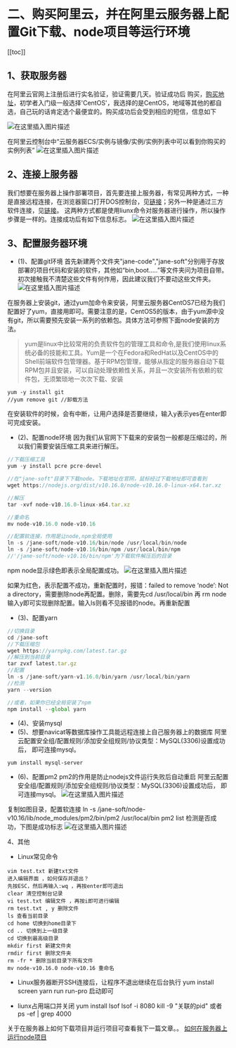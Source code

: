 # 二、购买阿里云，并在阿里云服务器上配置Git下载、node项目等运行环境
[[toc]]
## 1、获取服务器
在阿里云官网上注册后进行实名验证，验证需要几天。验证成功后
购买，[购买地址](https://ecs-buy.aliyun.com/wizard?spm=5176.8789780.1092585.1.72b955caBnrK2M#/prepay/cn-hongkong?periodType=Yearly&period=1&instanceType=ecs.g5.large)，初学者入门级一般选择'CentOS'，我选择的是CentOS，地域等其他的都自选，自己玩的话肯定选个最便宜的。购买成功后会受到相应的短信，信息如下

![在这里插入图片描述](https://img-blog.csdnimg.cn/20190625104117387.jpg?x-oss-process=image/watermark,type_ZmFuZ3poZW5naGVpdGk,shadow_10,text_aHR0cHM6Ly9ibG9nLmNzZG4ubmV0L3NpbmF0XzM2MTQ2Nzc2,size_16,color_FFFFFF,t_70)

在阿里云控制台中“云服务器ECS/实例与镜像/实例/实例列表中可以看到你购买的实例列表”
![在这里插入图片描述](https://img-blog.csdnimg.cn/2019062510493065.png?x-oss-process=image/watermark,type_ZmFuZ3poZW5naGVpdGk,shadow_10,text_aHR0cHM6Ly9ibG9nLmNzZG4ubmV0L3NpbmF0XzM2MTQ2Nzc2,size_16,color_FFFFFF,t_70)

## 2、连接上服务器
我们想要在服务器上操作部署项目，首先要连接上服务器，有常见两种方式，一种是直接远程连接，在浏览器窗口打开DOS控制台，见[链接](https://blog.csdn.net/sinat_36146776/article/details/92810252)；另外一种是通过三方软件连接，见[链接](https://blog.csdn.net/sinat_36146776/article/details/92817913)。
这两种方式都是使用liunx命令对服务器进行操作，所以操作步骤是一样的。连接成功后有如下信息标志。
![在这里插入图片描述](https://img-blog.csdnimg.cn/2019062510565473.png?x-oss-process=image/watermark,type_ZmFuZ3poZW5naGVpdGk,shadow_10,text_aHR0cHM6Ly9ibG9nLmNzZG4ubmV0L3NpbmF0XzM2MTQ2Nzc2,size_16,color_FFFFFF,t_70)

## 3、配置服务器环境
+ (1)、配置git环境
首先新建两个文件夹"jane-code","jane-soft"分别用于存放部署的项目代码和安装的软件，其他如“bin,boot.....”等文件夹问为项目自带。初次接触我不清楚这些文件有何作用，因此建议我们不要动这些文件夹。
![在这里插入图片描述](https://img-blog.csdnimg.cn/20190625110113354.png)

在服务器上安装git，通过yum加命令来安装，阿里云服务器CentOS7已经为我们配置好了yum，直接用即可。需要注意的是，CentOS5的版本，由于yum源中没有git，所以需要预先安装一系列的依赖包。具体方法可参照下面node安装的方法。
>yum是linux中比较常用的负责软件包的管理工具和命令,是我们使用linux系统必备的技能和工具。Yum是一个在Fedora和RedHat以及CentOS中的Shell前端软件包管理器。基于RPM包管理，能够从指定的服务器自动下载RPM包并且安装，可以自动处理依赖性关系，并且一次安装所有依赖的软件包，无须繁琐地一次次下载、安装
```
yum -y install git
//yum remove git //卸载方法
```
在安装软件的时候，会有中断，让用户选择是否要继续，输入y表示yes在enter即可完成安装。
+ (2)、配置node环境
因为我们从官网下下载来的安装包一般都是压缩过的，所以我们需要安装压缩工具来进行解压。
```javascript
//下载压缩工具
yum -y install pcre pcre-devel

//在"jane-soft"目录下下载node。下载地址在官网，鼠标经过下载地址即可查看到
wget https://nodejs.org/dist/v10.16.0/node-v10.16.0-linux-x64.tar.xz

//解压
tar -xvf node-v10.16.0-linux-x64.tar.xz

//重命名
mv node-v10.16.0 node-v10.16

//配置软连接，作用是让node,npm全局使用
ln -s /jane-soft/node-v10.16/bin/node /usr/local/bin/node
ln -s /jane-soft/node-v10.16/bin/npm /usr/local/bin/npm
//'/jane-soft/node-v10.16/bin/npm'为下载软件解压后的目录
```
npm node显示绿色即表示全局配置成功。
![在这里插入图片描述](https://img-blog.csdnimg.cn/20190625112439236.png)

如果为红色，表示配置不成功，重新配置时，报错：failed to remove ‘node’: Not a directory，需要删除node再配置。删除，需要先cd /usr/local/bin 再 rm node 输入y即可实现删除配置。输入ls则看不见报错的node。再重新配置
+ (3)、配置yarn
```javascript
//切换目录
cd /jane-soft
//下载压缩包
wget https://yarnpkg.com/latest.tar.gz
//解压到当前目录
tar zvxf latest.tar.gz
//配置
ln -s /jane-soft/yarn-v1.16.0/bin/yarn /usr/local/bin/yarn
//检测
yarn --version

//或者，如果你已经全局安装了npm
npm install --global yarn
```
+ (4)、安装mysql
+ (5)、想要navicat等数据库操作工具能远程连接上自己服务器上的数据库
阿里云配置安全组/配置规则/添加安全组规则/协议类型：MySQL(3306)设置成功后， 即可连接mysql。
```
yum install mysql-server
```
+ (6)、配置pm2 
pm2的作用是防止nodejs文件运行失败后自动重启
阿里云配置安全组/配置规则/添加安全组规则/协议类型：MySQL(3306)设置成功后， 即可连接mysql。
![在这里插入图片描述](https://img-blog.csdnimg.cn/20190625153630480.png)

复制如图目录，配置软连接
ln -s /jane-soft/node-v10.16/lib/node_modules/pm2/bin/pm2 /usr/local/bin
pm2 list 检测是否成功，下图是成功标志
![在这里插入图片描述](https://img-blog.csdnimg.cn/20190625153658571.png?x-oss-process=image/watermark,type_ZmFuZ3poZW5naGVpdGk,shadow_10,text_aHR0cHM6Ly9ibG9nLmNzZG4ubmV0L3NpbmF0XzM2MTQ2Nzc2,size_16,color_FFFFFF,t_70)

4、其他


 + Linux常见命令
```
vim test.txt 新建txt文件
进入编辑界面 ，如何保存并退出？
先按ESC，然后再输入:wq ，再按enter即可退出
clear 清空控制台记录
vi test.txt 编辑文件 ，再按i即可进行编辑
rm test.txt , y 删除文件 
ls 查看当前目录
cd home 切换到home目录下
cd .. 切换到上一级目录
cd 切换到最高级目录
mkdir first 新建文件夹
rmdir first 删除文件夹
rm -fr * 删除当前目录下所有文件
mv node-v10.16.0 node-v10.16 重命名
```

 + Linux服务器断开SSH连接后，让程序不退出继续在后台执行
yum install screen
yarn run run-pro 启动即可

 + liunx占用端口并关闭
yum install lsof
lsof -i 8080
kill -9 "关联的pid"
或者
ps -ef | grep 4000

关于在服务器上如何下载项目并运行项目可查看我下一篇文章。。
[如何在服务器上运行node项目](https://blog.csdn.net/sinat_36146776/article/details/93607884)

